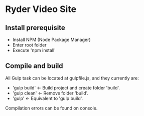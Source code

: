 # Ryder Video Site

## Install prerequisite

- Install NPM (Node Package Manager)
- Enter root folder
- Execute 'npm install'

## Compile and build

All Gulp task can be located at gulpfile.js, and they currently are:
- 'gulp build'      	<- Build project and create folder 'build'.
- 'gulp clean'      	<- Remove folder 'build'.
- 'gulp'                <- Equivalent to 'gulp build'.

Compilation errors can be found on console.
